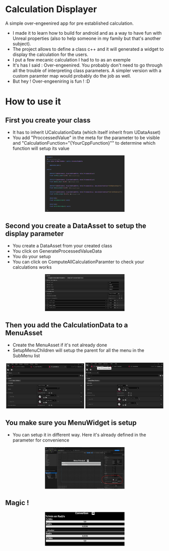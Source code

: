 # Calculation Displayer

A simple over-engeenired app for pre established calculation.

- I made it to learn how to build for android and as a way to have fun with Unreal properties (also to help someone in my family but that's another subject).
- The project allows to define a class c++ and it will generated a widget to display the calculation for the users.
- I put a few mecanic calculation I had to to as an exemple
- It's has I said : Over-engeenired. You probably don't need to go through all the trouble of interpreting class parameters. A simpler version with a custom paramter map would probably do the job as well.
- But hey ! Over-engeeniring is fun !  :D 

# How to use it

## First you create your class
- It has to inherit UCalculationData (which itself inherit from UDataAsset)
- You add "ProccessedValue" in the meta for the parameter to be visible and "CalculationFunction="{YourCppFunction}"" to determine which function will setup its value

<div align="center">
    <img src="Screenshots/CodeExemple.png" width=50% height=50% />
</div>

## Second you create a DataAsset to setup the display parameter
- You create a DataAsset from your created class
- You click on GenerateProcessedValueData
- You do your setup
- You can click on ComputeAllCalculationParamter to check your calculations works

<div align="center">
    <img src="Screenshots/AssetExemple.png" width=50% height=50% />
</div>

## Then you add the CalculationData to a MenuAsset
- Create the MenuAsset if it's not already done 
- SetupMenuChildren will setup the parent for all the menu in the SubMenu list

<div align="center">
    <img src="Screenshots/MainMenuExemple.png" width=49% height=49% />
    <img src="Screenshots/SubMenuExemple.png" width=49% height=49% />
</div>

## You make sure you MenuWidget is setup
- You can setup it in different way. Here it's already defined in the parameter for convenience
<div align="center">
    <img src="Screenshots/WidgetMenuExemple.png" width=50% height=50% />
</div>

## Magic !

<div align="center">
    <img src="Screenshots/VisualExemple.png" width=50% height=50% />
</div>
